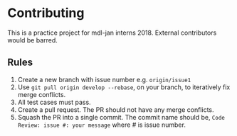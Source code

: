 # Contributing

This is a practice project for mdl-jan interns 2018. External contributors would be barred.

## Rules

1. Create a new branch with issue number e.g. `origin/issue1`
2. Use `git pull origin develop --rebase`, on your branch, to iteratively fix merge conflicts.
3. All test cases must pass.
4. Create a pull request. The PR should not have any merge conflicts.
5. Squash the PR into a single commit. The commit name should be, `Code Review: issue #: your message` where # is issue number.
